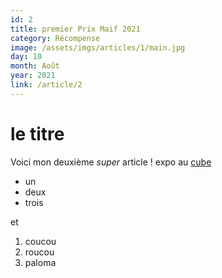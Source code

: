 ```yaml
---
id: 2
title: premier Prix Maif 2021
category: Récompense
image: /assets/imgs/articles/1/main.jpg
day: 10
month: Août
year: 2021
link: /article/2
---
```

# le titre
Voici mon deuxième *super* article !
expo au [cube](http://cube.com)
- un
- deux
- trois

et
1. coucou
2. roucou
3. paloma
